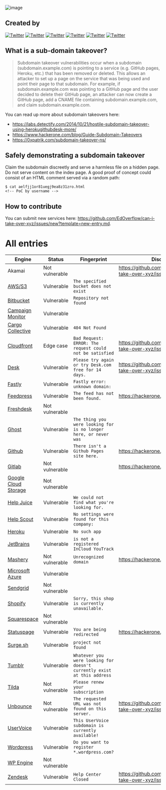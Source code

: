 ![image](https://user-images.githubusercontent.com/18099289/45263787-a4bbc880-b430-11e8-9cff-eb6e4c796050.png)

## Created by

[![Twitter](https://img.shields.io/badge/twitter-@jackds1986-blue.svg)](https://twitter.com/jackds1986) [![Twitter](https://img.shields.io/badge/twitter-@gerben_javado-blue.svg)](https://twitter.com/gerben_javado) [![Twitter](https://img.shields.io/badge/twitter-@0xibram-blue.svg)](https://twitter.com/0xibram) [![Twitter](https://img.shields.io/badge/twitter-@EdOverflow-blue.svg)](https://twitter.com/EdOverflow) [![Twitter](https://img.shields.io/badge/twitter-@codingo__-blue.svg)](https://twitter.com/codingo_) [![Twitter](https://img.shields.io/badge/twitter-@now-blue.svg)](https://twitter.com/now)

## What is a sub-domain takeover?

> Subdomain takeover vulnerabilities occur when a subdomain (subdomain.example.com) is pointing to a service (e.g. GitHub pages, Heroku, etc.) that has been removed or deleted. This allows an attacker to set up a page on the service that was being used and point their page to that subdomain. For example, if subdomain.example.com was pointing to a GitHub page and the user decided to delete their GitHub page, an attacker can now create a GitHub page, add a CNAME file containing subdomain.example.com, and claim subdomain.example.com.

You can read up more about subdomain takeovers here:

- <https://labs.detectify.com/2014/10/21/hostile-subdomain-takeover-using-herokugithubdesk-more/>
- <https://www.hackerone.com/blog/Guide-Subdomain-Takeovers>
- <https://0xpatrik.com/subdomain-takeover-ns/>

## Safely demonstrating a subdomain takeover

Claim the subdomain discreetly and serve a harmless file on a hidden page. Do not serve content on the index page. A good proof of concept could consist of an HTML comment served via a random path:

```
$ cat aelfjj1or81uegj9ea8z31zro.html
<!-- PoC by username -->
```

## How to contribute

You can submit new services here: https://github.com/EdOverflow/can-i-take-over-xyz/issues/new?template=new-entry.md.

# All entries

Engine                                        | Status         | Fingerprint                                                             | Discussion                                                    | Documentation
--------------------------------------------- | -------------- | ----------------------------------------------------------------------- | ------------------------------------------------------------- | -------------------------------------------------------------------------------------------------------------------------------------------
Akamai                                        | Not vulnerable | | https://github.com/EdOverflow/can-i-take-over-xyz/issues/13 |
[AWS/S3](#aws-s3)                             | Vulnerable     | `The specified bucket does not exist`                                   |
[Bitbucket](#bitbucket)                       | Vulnerable     | `Repository not found`                                                  |
[Campaign Monitor](#campaign-monitor)         | Vulnerable     |                                                                         |                                                               | [Support Page](https://help.campaignmonitor.com/custom-domain-names)
[Cargo Collective](#cargo-collective)         | Vulnerable     | `404 Not Found`                                                         |                                                               | [Cargo Support Page](https://support.2.cargocollective.com/Using-a-Third-Party-Domain)
[Cloudfront](#cloudfront)                     | Edge case      | `Bad Request: ERROR: The request could not be satisfied`                | <https://github.com/EdOverflow/can-i-take-over-xyz/issues/29>
[Desk](#desk)                                 | Vulnerable     | `Please try again or try Desk.com free for 14 days.`                    | <https://github.com/EdOverflow/can-i-take-over-xyz/issues/9>
[Fastly](#fastly)                             | Vulnerable     | `Fastly error: unknown domain:`                                         |
[Feedpress](#feedpress)                       | Vulnerable     | `The feed has not been found.`                                          | <https://hackerone.com/reports/195350>
[Freshdesk](#freshdesk)                       | Not vulnerable |                                                                         |                                                               | [Freshdesk Support Page](https://support.freshdesk.com/support/solutions/articles/37590-using-a-vanity-support-url-and-pointing-the-cname)
[Ghost](#ghost)                               | Vulnerable     | `The thing you were looking for is no longer here, or never was`        |
[Github](#github)                             | Vulnerable     | `There isn't a Github Pages site here.`                                 | <https://hackerone.com/reports/263902>
[Gitlab](#gitlab)                             | Not vulnerable |                                                                         | <https://hackerone.com/reports/312118>
[Google Cloud Storage](#google-cloud-storage) | Not vulnerable |                                                                         |
[Help Juice](#help-juice)                     | Vulnerable     | `We could not find what you're looking for.`                            |                                                               | [Help Juice Support Page](https://help.helpjuice.com/34339-getting-started/custom-domain)
[Help Scout](#help-scout)                     | Vulnerable     | `No settings were found for this company:`                              |                                                               | [HelpScout Docs](https://docs.helpscout.net/article/42-setup-custom-domain)
[Heroku](#heroku)                             | Vulnerable     | `No such app`                                                           |
[JetBrains](#jetbrains)                       | Vulnerable     | `is not a registered InCloud YouTrack`                                  |
[Mashery](#mashery)                           | Not vulnerable | `Unrecognized domain`                                                   | <https://hackerone.com/reports/275714>
[Microsoft Azure](#microsoft-azure)           | Vulnerable     |                                                                         |
[Sendgrid](#sendgrid)                         | Not vulnerable |                                                                         |
[Shopify](#shopify)                           | Vulnerable     | `Sorry, this shop is currently unavailable.`                            |
[Squarespace](#squarespace)                   | Not vulnerable |                                                                         |
[Statuspage](#statuspage)                     | Vulnerable     | `You are being redirected`                                              | <https://hackerone.com/reports/49663>
[Surge.sh](#surge.sh)                         | Vulnerable     | `project not found`                                                     |                                                               | <https://surge.sh/help/adding-a-custom-domain>
[Tumblr](#tumblr)                             | Vulnerable     | `Whatever you were looking for doesn't currently exist at this address` |
[Tilda](#tilda)                               | Not vulnerable | `Please renew your subscription`                                        |
[Unbounce](#unbounce)                         | Not vulnerable | `The requested URL was not found on this server.`                       | <https://github.com/EdOverflow/can-i-take-over-xyz/issues/11>
[UserVoice](#uservoice)                       | Vulnerable     | `This UserVoice subdomain is currently available!`                      |
[Wordpress](#wordpress)                       | Vulnerable     | `Do you want to register *.wordpress.com?`                              |
[WP Engine](#wp-engine)                       | Not vulnerable |                                                                         |
[Zendesk](#zendesk)                           | Vulnerable     | `Help Center Closed`                                                    | <https://github.com/EdOverflow/can-i-take-over-xyz/issues/23> | [Zendesk Support](https://support.zendesk.com/hc/en-us/articles/203664356-Changing-the-address-of-your-Help-Center-subdomain-host-mapping-)
